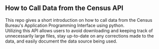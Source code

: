 ## How to Call Data from the Census API
This repo gives a short introduction on how to call data from the Census Bureau's Application Programming Interface using python. 
</br>
Utilizing this API allows users to avoid downloading and keeping track of unnecessarily large files, stay up-to-date on any corrections made to the data, and easily document the data source being used.
